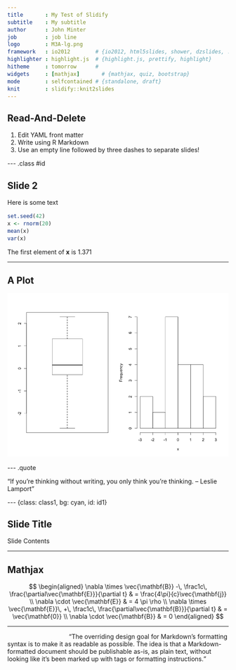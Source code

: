 ```yaml
---
title       : My Test of Slidify
subtitle    : My subtitle
author      : John Minter
job         : job line
logo        : M3A-lg.png
framework   : io2012        # {io2012, html5slides, shower, dzslides, ...}
highlighter : highlight.js  # {highlight.js, prettify, highlight}
hitheme     : tomorrow      # 
widgets     : [mathjax]       # {mathjax, quiz, bootstrap}
mode        : selfcontained # {standalone, draft}
knit        : slidify::knit2slides
--- 
```





## Read-And-Delete

1. Edit YAML front matter
2. Write using R Markdown
3. Use an empty line followed by three dashes to separate slides!

--- .class #id 

## Slide 2

Here is some text


```r
set.seed(42)
x <- rnorm(20)
mean(x)
var(x)
```
The first element of **x** is 1.371

---

## A Plot

<div class="rimage center"><img src="fig/unnamed-chunk-2-1.png" title="plot of chunk unnamed-chunk-2" alt="plot of chunk unnamed-chunk-2" class="plot" /></div>

--- .quote

<q>If you’re thinking without writing, you only think you’re thinking. – Leslie Lamport</q>

--- {class: class1, bg: cyan, id: id1}

## Slide Title

Slide Contents

---

## Mathjax ##

$$
\begin{aligned}
\nabla \times \vec{\mathbf{B}} -\, \frac1c\, \frac{\partial\vec{\mathbf{E}}}{\partial t} & = \frac{4\pi}{c}\vec{\mathbf{j}} \\   \nabla \cdot \vec{\mathbf{E}} & = 4 \pi \rho \\
\nabla \times \vec{\mathbf{E}}\, +\, \frac1c\, \frac{\partial\vec{\mathbf{B}}}{\partial t} & = \vec{\mathbf{0}} \\
\nabla \cdot \vec{\mathbf{B}} & = 0 \end{aligned}
$$

---
<q style="margin-left:140px;">The overriding design goal for Markdown’s formatting syntax is to make it as readable as possible. The idea is that a Markdown-formatted document should be publishable as-is, as plain text, without looking like it’s been marked up with tags or formatting instructions.</q>
